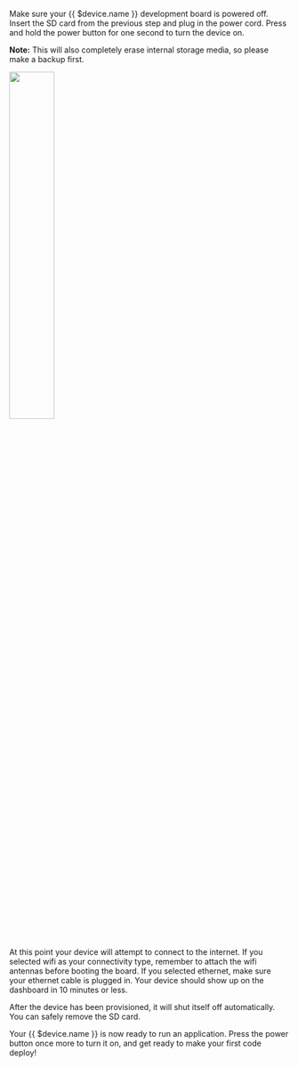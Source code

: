 Make sure your {{ $device.name }} development board is powered off. Insert the SD card from the previous step and plug in the power cord. Press and hold the power button for one second to turn the device on. 

__Note:__ This will also completely erase internal storage media, so please make a backup first.

<img src="/img/tx2devboard.png" width="40%">

At this point your device will attempt to connect to the internet. If you selected wifi as your connectivity type, remember to attach the wifi antennas before booting the board. If you selected ethernet, make sure your ethernet cable is plugged in. Your device should show up on the dashboard in 10 minutes or less.

After the device has been provisioned, it will shut itself off automatically. You can safely remove the SD card. 

Your {{ $device.name }} is now ready to run an application. Press the power button once more to turn it on, and get ready to make your first code deploy!